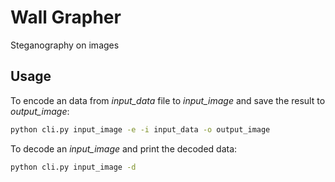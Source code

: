 # Wall Grapher
Steganography on images

## Usage
To encode an data from _input_data_ file  to _input_image_ and save the result to _output_image_:
```sh
python cli.py input_image -e -i input_data -o output_image
```

To decode an _input_image_ and print the decoded data:
```sh
python cli.py input_image -d
```
